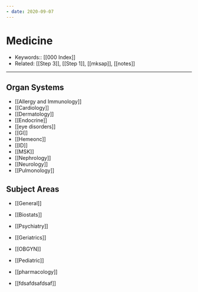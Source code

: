 ```yaml
---
- date: 2020-09-07
---
```


# Medicine

- Keywords:: [[000 Index]]
- Related: [[Step 3]], [[Step 1]], [[mksap]], [[notes]]
---

## Organ Systems

- [[Allergy and Immunology]]
- [[Cardiology]]
- [[Dermatology]]
- [[Endocrine]]
- [[eye disorders]]
- [[GI]]
- [[Hemeonc]]
- [[ID]]
- [[MSK]]
- [[Nephrology]]
- [[Neurology]]
- [[Pulmonology]]

## Subject Areas

- [[General]]
- [[Biostats]]
- [[Psychiatry]]
- [[Geriatrics]]
- [[OBGYN]]
- [[Pediatric]]
- [[pharmacology]]


- [[fdsafdsafdsaf]]

